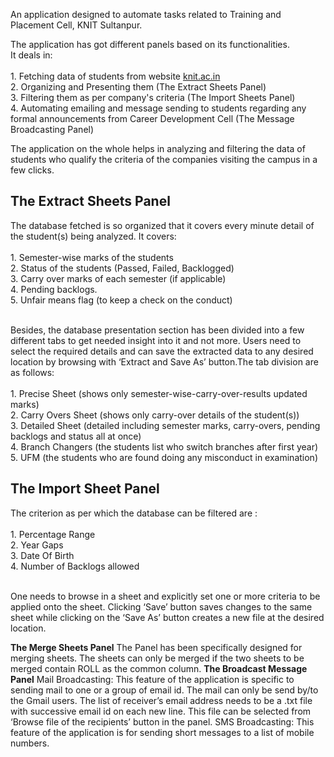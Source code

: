 An application designed to automate tasks related to Training and Placement Cell, KNIT Sultanpur. 

The application has got different panels based on its functionalities.</br>It deals in:</br></br>
      1. Fetching data of students from website <a href = "http://knit.ac.in/">knit.ac.in </a></br> 
      2. Organizing and Presenting them (The Extract Sheets Panel) </br>
      3. Filtering them as per company's criteria (The Import Sheets Panel)</br>
      4. Automating emailing and message sending to students regarding any formal announcements from Career Development Cell (The Message Broadcasting Panel) </br>     

The application on the whole helps in analyzing and filtering the data of students who qualify the criteria of the companies visiting the campus in a few clicks. </br> 


<h2>The Extract Sheets Panel</h2>
The database fetched is so organized that it covers every minute detail of the student(s) being analyzed. It covers:</br></br>
      1. Semester-wise marks of the students </br>
      2. Status of the students (Passed, Failed, Backlogged) </br>
      3. Carry over marks of each semester (if applicable) </br>
      4. Pending backlogs.</br>
      5. Unfair means flag (to keep a check on the conduct) 
      </br></br>
      
Besides, the database presentation section has been divided into a few different tabs to get needed insight into it and not more.
Users need to select the required details and can save the extracted data to any desired location
by browsing with ‘Extract and Save As’ button.The tab division are as follows:</br></br>
      1. Precise Sheet (shows only semester-wise-carry-over-results updated marks)</br>
      2. Carry Overs Sheet (shows only carry-over details of the student(s))</br>
      3. Detailed Sheet (detailed including semester marks, carry-overs, pending backlogs and status all at once)</br>
      4. Branch Changers (the students list who switch branches after first year)</br>
      5. UFM (the students who are found doing any misconduct in examination)</br>
      
<h2>The Import Sheet Panel</h2>
The criterion as per which the database can be filtered are : </br></br>
      1. Percentage Range</br>
      2. Year Gaps</br>
      3. Date Of Birth</br>
      4. Number of Backlogs allowed</br></br>
     
One needs to browse in a sheet and explicitly set one or more criteria to be applied onto the sheet.
Clicking ‘Save’ button saves changes to the same sheet while clicking on the ‘Save As’ button
creates a new file at the desired location.
      
<b>The Merge Sheets Panel</b>
The Panel has been specifically designed for merging sheets.
The sheets can only be merged if the two sheets to be merged contain ROLL as the common column.
<b>The Broadcast Message Panel</b>
Mail Broadcasting: This feature of the application is specific to sending mail to one or a group of
email id. The mail can only be send by/to the Gmail users.
The list of receiver’s email address needs to be a .txt file with successive email
id on each new line.
This file can be selected from ‘Browse file of the recipients’ button in the panel.
SMS Broadcasting: This feature of the application is for sending short messages to a list of mobile
numbers.
 

